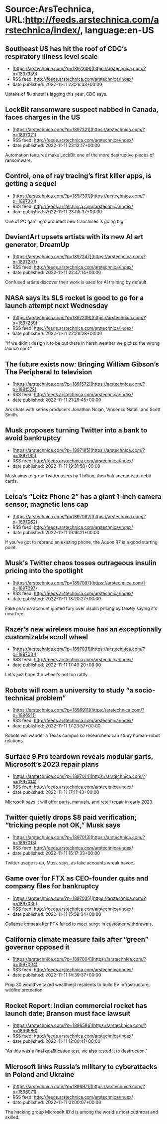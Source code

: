 # Source:ArsTechnica, URL:http://feeds.arstechnica.com/arstechnica/index/, language:en-US

## Southeast US has hit the roof of CDC’s respiratory illness level scale
 - [https://arstechnica.com/?p=1897339](https://arstechnica.com/?p=1897339)
 - RSS feed: http://feeds.arstechnica.com/arstechnica/index/
 - date published: 2022-11-11 23:26:33+00:00

Uptake of flu shots is lagging this year, CDC says.

## LockBit ransomware suspect nabbed in Canada, faces charges in the US
 - [https://arstechnica.com/?p=1897321](https://arstechnica.com/?p=1897321)
 - RSS feed: http://feeds.arstechnica.com/arstechnica/index/
 - date published: 2022-11-11 23:12:17+00:00

Automation features make LockBit one of the more destructive pieces of ransomware.

## Control, one of ray tracing’s first killer apps, is getting a sequel
 - [https://arstechnica.com/?p=1897331](https://arstechnica.com/?p=1897331)
 - RSS feed: http://feeds.arstechnica.com/arstechnica/index/
 - date published: 2022-11-11 23:08:37+00:00

One of PC gaming's proudest new franchises is going big.

## DeviantArt upsets artists with its new AI art generator, DreamUp
 - [https://arstechnica.com/?p=1897247](https://arstechnica.com/?p=1897247)
 - RSS feed: http://feeds.arstechnica.com/arstechnica/index/
 - date published: 2022-11-11 22:47:14+00:00

Confused artists discover their work is used for AI training by default.

## NASA says its SLS rocket is good to go for a launch attempt next Wednesday
 - [https://arstechnica.com/?p=1897239](https://arstechnica.com/?p=1897239)
 - RSS feed: http://feeds.arstechnica.com/arstechnica/index/
 - date published: 2022-11-11 22:28:28+00:00

"If we didn’t design it to be out there in harsh weather we picked the wrong launch spot."

## The future exists now: Bringing William Gibson’s The Peripheral to television
 - [https://arstechnica.com/?p=1891572](https://arstechnica.com/?p=1891572)
 - RSS feed: http://feeds.arstechnica.com/arstechnica/index/
 - date published: 2022-11-11 21:29:45+00:00

Ars chats with series producers Jonathan Nolan, Vincenzo Natali, and Scott Smith.

## Musk proposes turning Twitter into a bank to avoid bankruptcy
 - [https://arstechnica.com/?p=1897185](https://arstechnica.com/?p=1897185)
 - RSS feed: http://feeds.arstechnica.com/arstechnica/index/
 - date published: 2022-11-11 19:31:50+00:00

Musk aims to grow Twitter users by 1 billion, then link accounts to debit cards.

## Leica’s “Leitz Phone 2” has a giant 1-inch camera sensor, magnetic lens cap
 - [https://arstechnica.com/?p=1897062](https://arstechnica.com/?p=1897062)
 - RSS feed: http://feeds.arstechnica.com/arstechnica/index/
 - date published: 2022-11-11 19:16:21+00:00

If you've got to rebrand an existing phone, the Aquos R7 is a good starting point.

## Musk’s Twitter chaos tosses outrageous insulin pricing into the spotlight
 - [https://arstechnica.com/?p=1897097](https://arstechnica.com/?p=1897097)
 - RSS feed: http://feeds.arstechnica.com/arstechnica/index/
 - date published: 2022-11-11 18:20:27+00:00

Fake pharma account ignited fury over insulin pricing by falsely saying it's now free.

## Razer’s new wireless mouse has an exceptionally customizable scroll wheel
 - [https://arstechnica.com/?p=1897031](https://arstechnica.com/?p=1897031)
 - RSS feed: http://feeds.arstechnica.com/arstechnica/index/
 - date published: 2022-11-11 17:49:20+00:00

Let's just hope the wheel's not too rattly.

## Robots will roam a university to study “a socio-technical problem”
 - [https://arstechnica.com/?p=1896911](https://arstechnica.com/?p=1896911)
 - RSS feed: http://feeds.arstechnica.com/arstechnica/index/
 - date published: 2022-11-11 17:23:57+00:00

Robots will wander a Texas campus so researchers can study human-robot relations.

## Surface 9 Pro teardown reveals modular parts, Microsoft’s 2023 repair plans
 - [https://arstechnica.com/?p=1897014](https://arstechnica.com/?p=1897014)
 - RSS feed: http://feeds.arstechnica.com/arstechnica/index/
 - date published: 2022-11-11 17:11:43+00:00

Microsoft says it will offer parts, manuals, and retail repair in early 2023.

## Twitter quietly drops $8 paid verification; “tricking people not OK,” Musk says
 - [https://arstechnica.com/?p=1897013](https://arstechnica.com/?p=1897013)
 - RSS feed: http://feeds.arstechnica.com/arstechnica/index/
 - date published: 2022-11-11 16:17:33+00:00

Twitter usage is up, Musk says, as fake accounts wreak havoc.

## Game over for FTX as CEO-founder quits and company files for bankruptcy
 - [https://arstechnica.com/?p=1897035](https://arstechnica.com/?p=1897035)
 - RSS feed: http://feeds.arstechnica.com/arstechnica/index/
 - date published: 2022-11-11 15:59:34+00:00

Collapse comes after FTX failed to meet surge in customer withdrawals.

## California climate measure fails after “green” governor opposed it
 - [https://arstechnica.com/?p=1897004](https://arstechnica.com/?p=1897004)
 - RSS feed: http://feeds.arstechnica.com/arstechnica/index/
 - date published: 2022-11-11 14:39:37+00:00

Prop 30 would've taxed wealthiest residents to build EV infrastructure, wildfire protection.

## Rocket Report: Indian commercial rocket has launch date; Branson must face lawsuit
 - [https://arstechnica.com/?p=1896586](https://arstechnica.com/?p=1896586)
 - RSS feed: http://feeds.arstechnica.com/arstechnica/index/
 - date published: 2022-11-11 12:00:41+00:00

"As this was a final qualification test, we also tested it to destruction."

## Microsoft links Russia’s military to cyberattacks in Poland and Ukraine
 - [https://arstechnica.com/?p=1896971](https://arstechnica.com/?p=1896971)
 - RSS feed: http://feeds.arstechnica.com/arstechnica/index/
 - date published: 2022-11-11 01:00:07+00:00

The hacking group Microsoft ID'd is among the world's most cutthroat and skilled.

